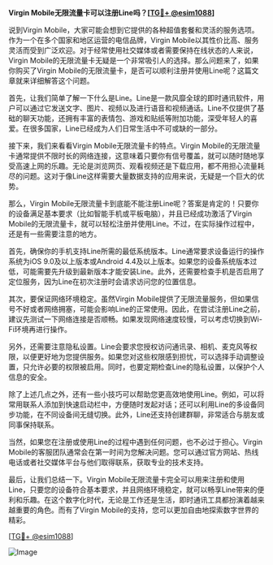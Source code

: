 **Virgin Mobile无限流量卡可以注册Line吗？[[TG💪+ @esim1088](https://t.me/s/esim1088)]**

说到Virgin Mobile，大家可能会想到它提供的各种超值套餐和灵活的服务选项。作为一个在多个国家和地区运营的电信品牌，Virgin Mobile以其性价比高、服务灵活而受到广泛欢迎。对于经常使用社交媒体或者需要保持在线状态的人来说，Virgin Mobile的无限流量卡无疑是一个非常吸引人的选择。那么问题来了，如果你购买了Virgin Mobile的无限流量卡，是否可以顺利注册并使用Line呢？这篇文章就来详细解答这个问题。

首先，让我们简单了解一下什么是Line。Line是一款风靡全球的即时通讯软件，用户可以通过它发送文字、图片、视频以及进行语音和视频通话。Line不仅提供了基础的聊天功能，还拥有丰富的表情包、游戏和贴纸等附加功能，深受年轻人的喜爱。在很多国家，Line已经成为人们日常生活中不可或缺的一部分。

接下来，我们来看看Virgin Mobile无限流量卡的特点。Virgin Mobile的无限流量卡通常提供不限时长的网络连接，这意味着只要你有信号覆盖，就可以随时随地享受高速上网的乐趣。无论是浏览网页、观看视频还是下载应用，都不用担心流量耗尽的问题。这对于像Line这样需要大量数据支持的应用来说，无疑是一个巨大的优势。

那么，Virgin Mobile无限流量卡到底能不能注册Line呢？答案是肯定的！只要你的设备满足基本要求（比如智能手机或平板电脑），并且已经成功激活了Virgin Mobile的无限流量卡，就可以轻松注册并使用Line。不过，在实际操作过程中，还是有一些需要注意的地方。

首先，确保你的手机支持Line所需的最低系统版本。Line通常要求设备运行的操作系统为iOS 9.0及以上版本或Android 4.4及以上版本。如果您的设备系统版本过低，可能需要先升级到最新版本才能安装Line。此外，还需要检查手机是否启用了定位服务，因为Line在初次注册时会请求访问您的位置信息。

其次，要保证网络环境稳定。虽然Virgin Mobile提供了无限流量服务，但如果信号不好或者网络拥塞，可能会影响Line的正常使用。因此，在尝试注册Line之前，建议先测试一下网络连接是否顺畅。如果发现网络速度较慢，可以考虑切换到Wi-Fi环境再进行操作。

另外，还需要注意隐私设置。Line会要求您授权访问通讯录、相机、麦克风等权限，以便更好地为您提供服务。如果您对这些权限感到担忧，可以选择手动调整设置，只允许必要的权限被启用。同时，也要定期检查Line的隐私设置，以保护个人信息的安全。

除了上述几点之外，还有一些小技巧可以帮助您更高效地使用Line。例如，可以将常用联系人添加到快速启动栏中，方便随时发起对话；还可以利用Line的多设备同步功能，在不同设备间无缝切换。此外，Line还支持创建群聊，非常适合与朋友或同事保持联系。

当然，如果您在注册或使用Line的过程中遇到任何问题，也不必过于担心。Virgin Mobile的客服团队通常会在第一时间为您解决问题。您可以通过官方网站、热线电话或者社交媒体平台与他们取得联系，获取专业的技术支持。

最后，让我们总结一下。Virgin Mobile无限流量卡完全可以用来注册和使用Line，只要您的设备符合基本要求，并且网络环境稳定，就可以畅享Line带来的便利和乐趣。在这个数字化时代，无论是工作还是生活，即时通讯工具都扮演着越来越重要的角色。而有了Virgin Mobile的支持，您可以更加自由地探索数字世界的精彩。

[[TG💪+ @esim1088](https://t.me/s/esim1088)] 

![Image](https://i.postimg.cc/4NQfJmqS/Snipaste-2025-05-13-00-14-12.png)
